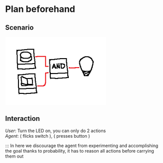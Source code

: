 # Plan beforehand

## Scenario
![Image](../IMGS/8.png)

## Interaction
*User*: Turn the LED on, you can only do 2 actions  
*Agent*: ( flicks switch ), ( presses button )  

::: In here we discourage the agent from experimenting and accomplishing the goal thanks to probability, it has to reason all actions before carrying them out